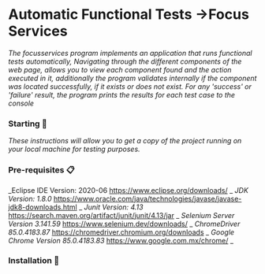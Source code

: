 # Automatic Functional Tests ->Focus Services 
_The focusservices program implements an application that runs functional tests automatically,
Navigating through the different components of the web page, allows you to view each component found
and the action executed in it, additionally the program validates internally if the component was located successfully, 
if it exists or does not exist. For any 'success' or 'failure' result, the program prints the results for each test case
to the console_

### Starting 🚀
_These instructions will allow you to get a copy of the project running on your local machine for testing purposes._

### Pre-requisites 📋
_Eclipse IDE Version: 2020-06 https://www.eclipse.org/downloads/ _
_JDK Version: 1.8.0_ https://www.oracle.com/java/technologies/javase/javase-jdk8-downloads.html _
_Junit Version: 4.13_ https://search.maven.org/artifact/junit/junit/4.13/jar _
_Selenium Server Version 3.141.59_ https://www.selenium.dev/downloads/ _
_ChromeDriver 85.0.4183.87_ https://chromedriver.chromium.org/downloads _
_Google Chrome Version 85.0.4183.83_ https://www.google.com.mx/chrome/ _

### Installation 🔧

